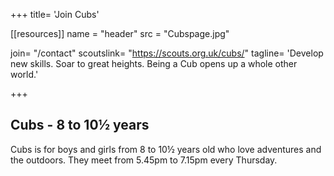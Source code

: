 +++
title= 'Join Cubs'

[[resources]]
  name = "header"
  src = "Cubspage.jpg"
 
join= "/contact"
scoutslink= "https://scouts.org.uk/cubs/"
tagline= 'Develop new skills. Soar to great heights. Being a Cub opens up a whole other world.'

+++

## Cubs - 8 to 10½ years
Cubs is for boys and girls from 8 to 10½ years old who love adventures and the outdoors. They meet from 5.45pm to 7.15pm every Thursday.
